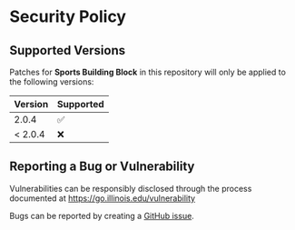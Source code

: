 # Security Policy

## Supported Versions

Patches for **Sports Building Block** in this repository will only be applied to the following versions:

| Version | Supported |
| ------- | ------------------ |
| 2.0.4 | :white_check_mark: |
| < 2.0.4 | :x: |

## Reporting a Bug or Vulnerability

Vulnerabilities can be responsibly disclosed through the process
 documented at https://go.illinois.edu/vulnerability

Bugs can be reported by creating a [GitHub issue](https://github.com/rokwire/sports-building-block/issues/new?assignees=&labels=bug&template=bug_report.md&title=%5BBUG%5D+).